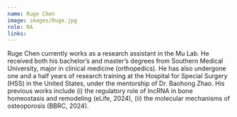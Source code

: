 ```yaml
---
name: Ruge Chen
image: images/Ruge.jpg
role: RA
links:
---
```


Ruge Chen currently works as a research assistant in the Mu Lab. He received both his bachelor’s and master’s degrees from Southern Medical University, major in clinical medicine (orthopedics). He has also undergone one and a half years of research training at the Hospital for Special Surgery (HSS) in the United States, under the mentorship of Dr. Baohong Zhao. His previous works include (i) the regulatory role of lncRNA in bone homeostasis and remodeling (eLife, 2024), (ii) the molecular mechanisms of osteoporosis (BBRC, 2024).
